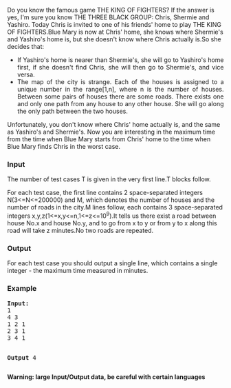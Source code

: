 <p>Do you know the famous game THE KING OF FIGHTERS? If the answer is yes, I'm sure you know THE THREE BLACK GROUP: Chris, Shermie and Yashiro. Today Chris is invited to one of his friends' home to play THE KING OF FIGHTERS.Blue Mary is now at Chris' home, she knows where Shermie's and Yashiro's home is, but she doesn't know where Chris actually is.So she decides that:
</p><div align="justify">
       <ul>
               <li>
               If Yashiro's home is nearer than Shermie's, she will go to Yashiro's home first, if she doesn't find Chris, she will then go to Shermie's, and vice versa.
               </li><li>
               The map of the city is strange. Each of the houses is assigned to a unique number in the range[1,n], where n is the number of houses. Between some pairs of houses there are some roads. There exists one and only one path from any house to any other house. She will go along the only path between the two houses.</li>
       </ul>
</div>
<p>Unfortunately, you don't know where Chris' home actually is, and the same as Yashiro's and Shermie's. Now you are interesting in the maximum time from the time when Blue Mary starts from Chris' home to the time when Blue Mary finds Chris in the worst case.</p>
<h3>Input</h3>
<p>The number of test cases T is given in the very first line.T blocks follow.</p>
<p>For each test case, the first line contains 2 space-separated integers N(3&lt;=N&lt;=200000) and M, which denotes the number of houses and the number of roads in the city.M lines follow, each contains 3 space-separated integers x,y,z(1&lt;=x,y&lt;=n,1&lt;=z&lt;=10<sup>9</sup>).It tells us there exist a road between house No.x and house No.y, and to go from x to y or from y to x along this road will take z minutes.No two roads are repeated.</p>
<h3>Output</h3>
<p>For each test case you should output a single line, which contains a single integer - the maximum time measured in minutes.</p>
<h3>Example</h3>
<pre><b>Input:</b>
1
4 3
1 2 1
2 3 1
3 4 1

<b>Output</b>
4
</pre>
<b>Warning: large Input/Output data, be careful with certain languages</b>